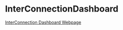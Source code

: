# InterConnectionDashboard

<a href="[https://www.w3schools.com/](https://lquan02.github.io/InterConnectionDashboard/)">InterConnection Dashboard Webpage</a>
